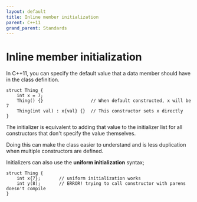 ```yaml
---
layout: default
title: Inline member initialization
parent: C++11
grand_parent: Standards
---
```

# Inline member initialization

In C++11, you can specify the default value that a data member should have
in the class definition.

    struct Thing {
        int x = 7;
        Thing() {}					// When default constructed, x will be 7
        Thing(int val) : x{val} {}	// This constructor sets x directly
    }

The initializer is equivalent to adding that value to the initializer list for all constructors
that don't specify the value themselves.

Doing this can make the class easier to understand and
is less duplication when multiple constructors are defined.

Initializers can also use the **uniform initialization** syntax;

    struct Thing {
        int x{7};       // uniform initialization works
        int y(8);       // ERROR! trying to call constructor with parens doesn't compile
    }
